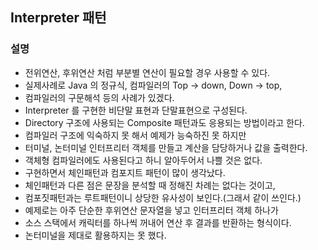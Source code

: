 ## Interpreter 패턴

### 설명

- 전위연산, 후위연산 처럼 부분별 연산이 필요할 경우 사용할 수 있다.
- 실제사례로 Java 의 정규식, 컴파일러의 Top -> down, Down -> top,
- 컴파일러의 구문해석 등의 사례가 있겠다.
- Interpreter 를 구현한 비단말 표현과 단말표현으로 구성된다.
- Directory 구조에 사용되는 Composite 패턴과도 응용되는 방법이라고 한다.
- 컴파일러 구조에 익숙하지 못 해서 예제가 능숙하진 못 하지만
- 터미널, 논터미널 인터프리터 객체를 만들고 계산을 담당하거나 값을 출력한다.
- 객체형 컴파일러에도 사용된다고 하니 알아두어서 나쁠 것은 없다.
- 구현하면서 체인패턴과 컴포지트 패턴이 많이 생각났다.
- 체인패턴과 다른 점은 문장을 분석할 때 정해진 차례는 없다는 것이고,
- 컴포짓패턴과는 루트패턴이니 상당한 유사성이 보인다.(그래서 같이 쓰인다.)
- 예제로는 아주 단순한 후위연산 문자열을 넣고 인터프리터 객체 하나가 
- 소스 스택에서 캐릭터를 하나씩 꺼내어 연산 후 결과를 반환하는 형식이다.
- 논터미널을 제대로 활용하지는 못 했다.